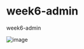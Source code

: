 # week6-admin
week6-admin

![image](https://github.com/user-attachments/assets/f51f002f-56c5-44c6-8e04-780b4de93891)

